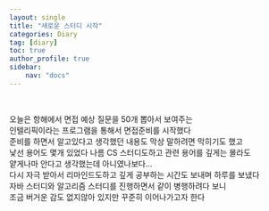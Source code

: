 ```yaml
---
layout: single
title: "새로운 스터디 시작"
categories: Diary
tag: [diary]
toc: true
author_profile: true
sidebar:
    nav: "docs"
---
```

<br>

오늘은 항해에서 면접 예상 질문을 50개 뽑아서 보여주는  
인텔리픽이라는 프로그램을 통해서 면접준비를 시작했다  
준비를 하면서 알고있다고 생각했던 내용도 막상 말하려면 막히기도 했고  
낯선 용어도 몇개 있었다 나름 CS 스터디도하고 관련 용어를 깊게는 몰라도  
얕게나마 안다고 생각했는데 아니였나보다...  
다시 자극 받아서 리마인드도하고 깊게 공부하는 시간도 보내며 하루를 보냈다  
자바 스터디와 알고리즘 스터디를 진행하면서 같이 병행하려다 보니  
조금 버거운 감도 없지않아 있지만 꾸준히 이어나가고자 한다